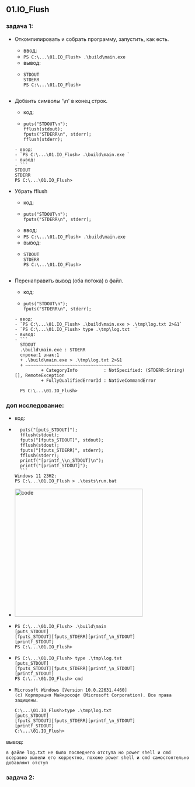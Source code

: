 ## 01.IO_Flush

### задача 1:

- Откомпилировать и собрать программу, запустить, как есть.
  - ввод:
  - `PS C:\...\01.IO_Flush> .\build\main.exe`
  - вывод:
  - ```
    STDOUT
    STDERR
    PS C:\...\01.IO_Flush>
    ```
  ```

  ```
- Добвить символы '\n' в конец строк.
  - код:
  - ```
    puts("STDOUT\n");
    fflush(stdout);
    fputs("STDERR\n", stderr);
    fflush(stderr);
    ```
  ````
  - ввод:
  - `PS C:\...\01.IO_Flush> .\build\main.exe `
  - вывод:
  - ```
  STDOUT
  STDERR
  PS C:\...\01.IO_Flush>
  ````
- Убрать fflush
  - код:
  - ```
    puts("STDOUT\n");
    fputs("STDERR\n", stderr);
    ```
  - ввод:
  - `PS C:\...\01.IO_Flush> .\build\main.exe `
  - вывод:
  - ```
    STDOUT
    STDERR
    PS C:\...\01.IO_Flush>
    ```
  ```

  ```
- Перенаправить вывод (оба потока) в файл.

  - код:
  - ```
    puts("STDOUT\n");
    fputs("STDERR\n", stderr);
    ```

  ````
  - ввод:
  - `PS C:\...\01.IO_Flush> .\build\main.exe > .\tmp\log.txt 2>&1`
  - `PS C:\...\01.IO_Flush> type .\tmp\log.txt  `
  - вывод:
  - ```
    STDOUT
    .\build\main.exe : STDERR
    строка:1 знак:1
    + .\build\main.exe > .\tmp\log.txt 2>&1
    + ~~~~~~~~~~~~~~~~~~~~~~~~~~~~~~~~~~~~~
    		+ CategoryInfo          : NotSpecified: (STDERR:String) [], RemoteException
    		+ FullyQualifiedErrorId : NativeCommandError

    PS C:\...\01.IO_Flush>
  ````

### доп исследование:

- код:
- ````
  	puts("[puts_STDOUT]");
  	fflush(stdout);
  	fputs("[fputs_STDOUT]", stdout);
  	fflush(stdout);
  	fputs("[fputs_STDERR]", stderr);
  	fflush(stderr);
  	printf("[printf_\\n_STDOUT]\n");
  	printf("[printf_STDOUT]");
  	```
  Windows 11 23H2:
  PS C:\...\01.IO_Flush > .\tests\run.bat
  ````
- <img src="https://github.com/KiselkovD/modern_programming_technologies/blob/main/res/image.png" alt="code" height="350"/>
- ```
  PS C:\...\01.IO_Flush> .\build\main
  [puts_STDOUT]
  [fputs_STDOUT][fputs_STDERR][printf_\n_STDOUT]
  [printf_STDOUT]
  PS C:\...\01.IO_Flush>
  ```
- ```
  PS C:\...\01.IO_Flush> type .\tmp\log.txt
  [puts_STDOUT]
  [fputs_STDOUT][fputs_STDERR][printf_\n_STDOUT]
  [printf_STDOUT]
  PS C:\...\01.IO_Flush> cmd
  ```
- ```
  Microsoft Windows [Version 10.0.22631.4460]
  (c) Корпорация Майкрософт (Microsoft Corporation). Все права защищены.

  C:\...\01.IO_Flush>type .\tmp\log.txt
  [puts_STDOUT]
  [fputs_STDOUT][fputs_STDERR][printf_\n_STDOUT]
  [printf_STDOUT]
  C:\...\01.IO_Flush>
  ```

вывод:

    в файле log.txt не было последнего отступа но power shell и cmd всеравно вывели его корректно, похоже power shell и cmd самостоятельно добавляют отступ

### задача 2:
